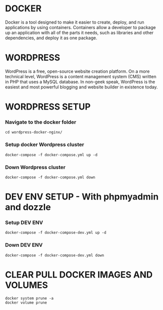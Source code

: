 # DOCKER 

Docker is a tool designed to make it easier to create, deploy, and run applications by using containers. Containers allow a developer to package up an application with all of the parts it needs, such as libraries and other dependencies, and deploy it as one package.

# WORDPRESS

WordPress is a free, open-source website creation platform. On a more technical level, WordPress is a content management system (CMS) written in PHP that uses a MySQL database. In non-geek speak, WordPress is the easiest and most powerful blogging and website builder in existence today.

# WORDPRESS SETUP

### Navigate to the docker folder 
```shell
cd wordpress-docker-nginx/
```

### Setup docker Wordpress cluster
```shell
docker-compose -f docker-compose.yml up -d
```

### Down Wordpress cluster
```shell
docker-compose -f docker-compose.yml down
```

# DEV ENV SETUP - With phpmyadmin and dozzle

### Setup DEV ENV
```shell
docker-compose -f docker-compose-dev.yml up -d
```

### Down DEV ENV
```shell
docker-compose -f docker-compose-dev.yml down
```

# CLEAR PULL DOCKER IMAGES AND VOLUMES
```shell
docker system prune -a 
docker volume prune
```
